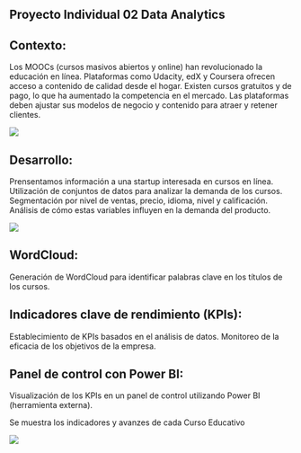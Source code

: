 ## **Proyecto Individual 02 Data Analytics**
## Contexto:

Los MOOCs (cursos masivos abiertos y online) han revolucionado la educación en línea.
Plataformas como Udacity, edX y Coursera ofrecen acceso a contenido de calidad desde el hogar.
Existen cursos gratuitos y de pago, lo que ha aumentado la competencia en el mercado.
Las plataformas deben ajustar sus modelos de negocio y contenido para atraer y retener clientes.

![](https://www.shutterstock.com/image-vector/mooc-heads-massive-open-online-260nw-329968613.jpg)

## Desarrollo:
Prensentamos información a una startup interesada en cursos en línea.
Utilización de conjuntos de datos para analizar la demanda de los cursos.
Segmentación por nivel de ventas, precio, idioma, nivel y calificación.
Análisis de cómo estas variables influyen en la demanda del producto.

![](https://static.platzi.com/cdn-cgi/image/width=1024,quality=35,format=auto/media/landing-projects/Proyecto_analisis_de_datos_para_la_gestion_de_proyectos.gif)

## WordCloud:
Generación de WordCloud para identificar palabras clave en los títulos de los cursos.


## Indicadores clave de rendimiento (KPIs):
Establecimiento de KPIs basados en el análisis de datos.
Monitoreo de la eficacia de los objetivos de la empresa.

## Panel de control con Power BI:
Visualización de los KPIs en un panel de control utilizando Power BI (herramienta externa).

Se muestra los indicadores y avanzes de cada Curso Educativo









![](https://static.wixstatic.com/media/f8eb0c_a6ce680ecff943df817679a09a99adb9~mv2.gif)








